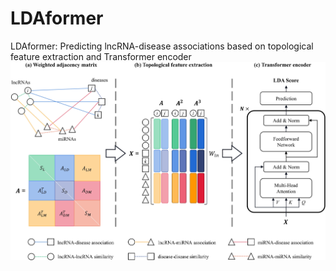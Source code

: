 # LDAformer
 LDAformer: Predicting lncRNA-disease associations based on topological feature extraction and Transformer encoder
![LDAformer](files/imgs/LDAformer.jpg)
